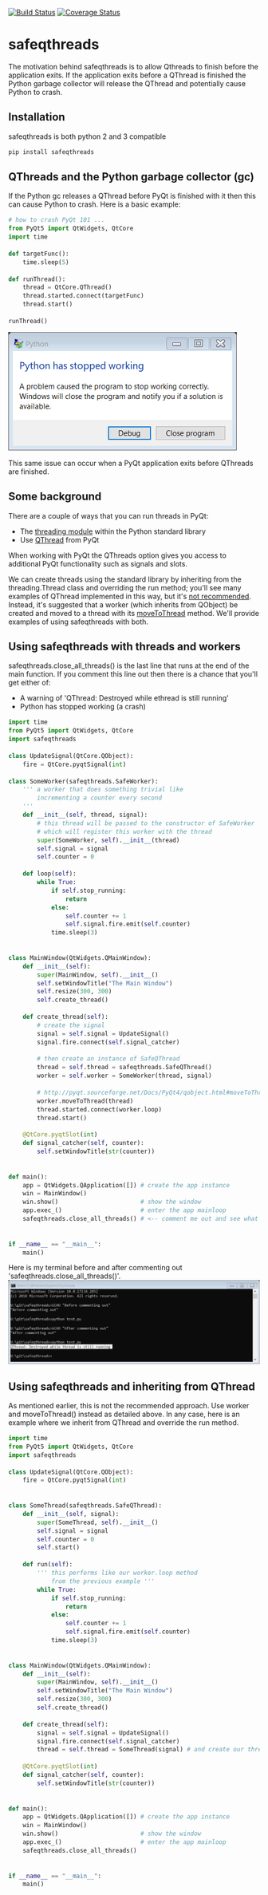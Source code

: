 [![Build Status](https://travis-ci.org/simongarisch/safeqthreads.svg?branch=master)](https://travis-ci.org/simongarisch/safeqthreads)
[![Coverage Status](https://coveralls.io/repos/github/simongarisch/safeqthreads/badge.svg?branch=master)](https://coveralls.io/github/simongarisch/safeqthreads?branch=master)

# safeqthreads

The motivation behind safeqthreads is to allow Qthreads to finish before the application exits. If the application exits before a QThread is finished the Python garbage collector will release the QThread and potentially cause Python to crash.

## Installation
safeqthreads is both python 2 and 3 compatible
```bash
pip install safeqthreads
```

## QThreads and the Python garbage collector (gc)
If the Python gc releases a QThread before PyQt is finished with it then this can cause Python to crash. Here is a basic example:
```python
# how to crash PyQt 101 ...
from PyQt5 import QtWidgets, QtCore
import time

def targetFunc():
    time.sleep(5)

def runThread():
    thread = QtCore.QThread()
    thread.started.connect(targetFunc)
    thread.start()
    
runThread()
```
![Python crashes](https://github.com/simongarisch/safeqthreads/blob/master/crash.png)

This same issue can occur when a PyQt application exits before QThreads are finished.

## Some background
There are a couple of ways that you can run threads in PyQt:
-  The [threading module](https://docs.python.org/3/library/threading.html) within the Python standard library
-  Use [QThread](http://pyqt.sourceforge.net/Docs/PyQt4/qthread.html) from PyQt

When working with PyQt the QThreads option gives you access to additional PyQt functionality such as signals and slots. <br>

We can create threads using the standard library by inheriting from the threading.Thread class and overriding the run method; you'll see many examples of QThread implemented in this way, but it's [not recommended](http://blog.qt.io/blog/2010/06/17/youre-doing-it-wrong/). Instead, it's suggested that a worker (which inherits from QObject) be created and moved to a thread with its [moveToThread](http://pyqt.sourceforge.net/Docs/PyQt4/qobject.html#moveToThread) method. We'll provide examples of using safeqthreads with both.

## Using safeqthreads with threads and workers
safeqthreads.close_all_threads() is the last line that runs at the end of the main function. If you comment this line out then there is a chance that you'll get either of:
-  A warning of 'QThread: Destroyed while ethread is still running'
-  Python has stopped working (a crash)
```python
import time
from PyQt5 import QtWidgets, QtCore
import safeqthreads

class UpdateSignal(QtCore.QObject):
    fire = QtCore.pyqtSignal(int)
    
class SomeWorker(safeqthreads.SafeWorker):
    ''' a worker that does something trivial like
        incrementing a counter every second
    '''
    def __init__(self, thread, signal):
        # this thread will be passed to the constructor of SafeWorker
        # which will register this worker with the thread
        super(SomeWorker, self).__init__(thread)
        self.signal = signal
        self.counter = 0

    def loop(self):
        while True:
            if self.stop_running:
                return
            else:
                self.counter += 1
                self.signal.fire.emit(self.counter)
            time.sleep(3)


class MainWindow(QtWidgets.QMainWindow):
    def __init__(self):
        super(MainWindow, self).__init__()
        self.setWindowTitle("The Main Window")
        self.resize(300, 300)
        self.create_thread()

    def create_thread(self):
        # create the signal
        signal = self.signal = UpdateSignal()
        signal.fire.connect(self.signal_catcher)

        # then create an instance of SafeQThread
        thread = self.thread = safeqthreads.SafeQThread()
        worker = self.worker = SomeWorker(thread, signal)

        # http://pyqt.sourceforge.net/Docs/PyQt4/qobject.html#moveToThread
        worker.moveToThread(thread)
        thread.started.connect(worker.loop)
        thread.start()

    @QtCore.pyqtSlot(int)
    def signal_catcher(self, counter):
        self.setWindowTitle(str(counter))

        
def main():
    app = QtWidgets.QApplication([]) # create the app instance
    win = MainWindow()
    win.show()                       # show the window
    app.exec_()                      # enter the app mainloop
    safeqthreads.close_all_threads() # <-- comment me out and see what happens


if __name__ == "__main__":
    main()
```

Here is my terminal before and after commenting out 'safeqthreads.close_all_threads()'.
![QThread destroyed](https://github.com/simongarisch/safeqthreads/blob/master/commenting_out.png)

## Using safeqthreads and inheriting from QThread
As mentioned earlier, this is not the recommended approach. Use worker and moveToThread() instead as detailed above. In any case, here is an example where we inherit from QThread and override the run method.
```python
import time
from PyQt5 import QtWidgets, QtCore
import safeqthreads

class UpdateSignal(QtCore.QObject):
    fire = QtCore.pyqtSignal(int)


class SomeThread(safeqthreads.SafeQThread):
    def __init__(self, signal):
        super(SomeThread, self).__init__()
        self.signal = signal
        self.counter = 0
        self.start()
        
    def run(self):
        ''' this performs like our worker.loop method 
            from the previous example '''
        while True:
            if self.stop_running:
                return
            else:
                self.counter += 1
                self.signal.fire.emit(self.counter)
            time.sleep(3)


class MainWindow(QtWidgets.QMainWindow):
    def __init__(self):
        super(MainWindow, self).__init__()
        self.setWindowTitle("The Main Window")
        self.resize(300, 300)
        self.create_thread()

    def create_thread(self):
        signal = self.signal = UpdateSignal()
        signal.fire.connect(self.signal_catcher)
        thread = self.thread = SomeThread(signal) # and create our thread

    @QtCore.pyqtSlot(int)
    def signal_catcher(self, counter):
        self.setWindowTitle(str(counter))


def main():
    app = QtWidgets.QApplication([]) # create the app instance
    win = MainWindow()
    win.show()                       # show the window
    app.exec_()                      # enter the app mainloop
    safeqthreads.close_all_threads()


if __name__ == "__main__":
    main()
```
